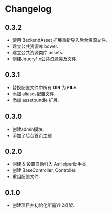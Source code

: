 # Changelog

## 0.3.2
 * 使用 BackendAsset 扩展重新导入后台资源文件.
 * 建立公共资源库 bower.
 * 建立公共资源类库 assets.
 * 创建Jquery1.x公共资源类及文件.


## 0.3.1
 * 替换配置文件中所有 __DIR__ 为 __FILE__.
 * 添加 aliases配置文件.
 * 添加 assetbundle 扩展.

## 0.3.0
 * 创建admin模块.
 * 添加了后台首页主题


## 0.2.0
 * 创建 & 设置自动引入 AsHelper助手类.
 * 创建 BaseController,  Controller.
 * 重组配置文件.


## 0.1.0
 * 创建项目并初始化所需YII2框架.
